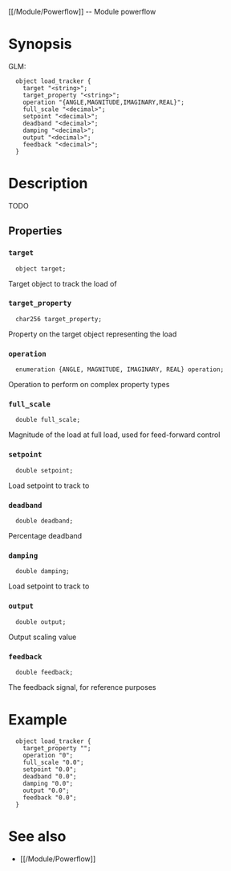 [[/Module/Powerflow]] -- Module powerflow

# Synopsis
GLM:
~~~
  object load_tracker {
    target "<string>";
    target_property "<string>";
    operation "{ANGLE,MAGNITUDE,IMAGINARY,REAL}";
    full_scale "<decimal>";
    setpoint "<decimal>";
    deadband "<decimal>";
    damping "<decimal>";
    output "<decimal>";
    feedback "<decimal>";
  }
~~~

# Description

TODO

## Properties

### `target`
~~~
  object target;
~~~

Target object to track the load of

### `target_property`
~~~
  char256 target_property;
~~~

Property on the target object representing the load

### `operation`
~~~
  enumeration {ANGLE, MAGNITUDE, IMAGINARY, REAL} operation;
~~~

Operation to perform on complex property types

### `full_scale`
~~~
  double full_scale;
~~~

Magnitude of the load at full load, used for feed-forward control

### `setpoint`
~~~
  double setpoint;
~~~

Load setpoint to track to

### `deadband`
~~~
  double deadband;
~~~

Percentage deadband

### `damping`
~~~
  double damping;
~~~

Load setpoint to track to

### `output`
~~~
  double output;
~~~

Output scaling value

### `feedback`
~~~
  double feedback;
~~~

The feedback signal, for reference purposes

# Example

~~~
  object load_tracker {
    target_property "";
    operation "0";
    full_scale "0.0";
    setpoint "0.0";
    deadband "0.0";
    damping "0.0";
    output "0.0";
    feedback "0.0";
  }
~~~

# See also
* [[/Module/Powerflow]]

